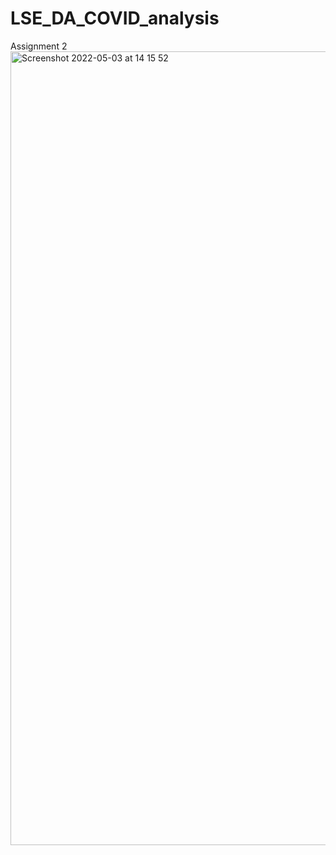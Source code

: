 # LSE_DA_COVID_analysis
Assignment 2
<img width="1270" alt="Screenshot 2022-05-03 at 14 15 52" src="https://user-images.githubusercontent.com/98043245/166459778-fbd5c3a3-1ae5-4d65-a766-682a4ab308ca.png">
